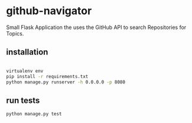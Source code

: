 # github-navigator

Small Flask Application the uses the GitHub API to search Repositories for Topics.

## installation

```sh

virtualenv env
pip install -r requirements.txt
python manage.py runserver -h 0.0.0.0 -p 8080
```

## run tests

```
python manage.py test
```

